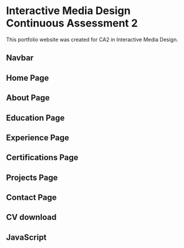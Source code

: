 # Interactive Media Design Continuous Assessment 2
This portfolio website was created for CA2 in Interactive Media Design.

## Navbar

## Home Page

## About Page

## Education Page

## Experience Page

## Certifications Page

## Projects Page

## Contact Page

## CV download

## JavaScript
